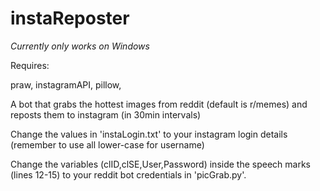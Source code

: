 # instaReposter

*Currently only works on Windows*

Requires:

praw,
instagramAPI,
pillow,

A bot that grabs the hottest images from reddit (default is r/memes) and reposts them to instagram (in 30min intervals)

Change the values in 'instaLogin.txt' to your instagram login details (remember to use all lower-case for username)

Change the variables (clID,clSE,User,Password) inside the speech marks (lines 12-15) to your reddit bot credentials in 'picGrab.py'.
